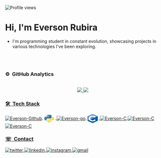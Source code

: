 <p align="left"> <img src="https://komarev.com/ghpvc/?username=eversonrubira&color=blue" alt="Profile views" /> </p>


<h1 align="left">Hi, I'm Everson Rubira</h1> 


- I'm programming student in constant evolution, showcasing projects in various technologies I've been exploring.

<br />
 
<br />


### ⚙️ &nbsp;GitHub Analytics

<br />


  
</div>
<div align="center">
  <a href="https://github.com/EversonRubira">
  <img height="150em" src="https://github-readme-stats.vercel.app/api?username=eversonrubira&show_icons=true&theme=cobalt&include_all_commits=true&count_private=true"/>
  <img height="150em" src="https://github-readme-stats.vercel.app/api/top-langs/?username=eversonrubira&layout=compact&langs_count=7&theme=cobalt"/>
</div>
  
  
  
### 🛠 &nbsp;Tech Stack
 
    
  <div style="display: inline_block">
  <img align="center" alt="Everson-Github" height="33" width="43" src="https://cdn.jsdelivr.net/gh/devicons/devicon/icons/java/java-original.svg"/>
  <img align="center" alt="Everson-Python" height="30" width="40" src="https://raw.githubusercontent.com/devicons/devicon/master/icons/python/python-original.svg"/>
  <img align="center" alt="Everson-go" height="30" width="40" src="https://cdn.jsdelivr.net/gh/devicons/devicon/icons/go/go-original.svg"/>
  <img align="center" alt="Everson-C" height="30" width="40" src="https://raw.githubusercontent.com/devicons/devicon/master/icons/c/c-original.svg"/>
  <img align="center" alt="Everson-C" height="30" width="40" src="https://cdn.jsdelivr.net/gh/devicons/devicon/icons/html5/html5-original.svg"/>
  <img align="center" alt="Everson-C" height="30" width="40" src="https://cdn.jsdelivr.net/gh/devicons/devicon/icons/css3/css3-original.svg"/>
  <img align="center" alt="Everson-C" height="30" width="40" src="https://cdn.jsdelivr.net/gh/devicons/devicon/icons/javascript/javascript-original.svg"/>
 

     

  

  
<br />
 
 
### ☏ &nbsp;Contact
 


<a href="https://twitter.com/Everson_Rubira" target="_blank">
<img align="center"src="https://img.shields.io/badge/-eversonrubira-05122A?style=flat&logo=twitter" alt="twitter"/>  
</a>
<a href="https://linkedin.com/in/eversonrubira" target="_blank">
<img align="center"src="https://img.shields.io/badge/-eversonrubira-05122A?style=flat&logo=linkedin" alt="linkedin"/>
</a>
<a href="https://instagram.com/everson_rubira" target="_blank">
<img align="center"src="https://img.shields.io/badge/-eversonrubira-05122A?style=flat&logo=instagram" alt="instagram"/>
</a>
<a href="mailto:eversonrubira@gmail.com" target="_blank">
<img align="center"src="https://img.shields.io/badge/-gmail-05122A?style=flat&logo=gmail&logoColor=Red" alt="gmail">
</a> 
</p>
<div>
  

  
